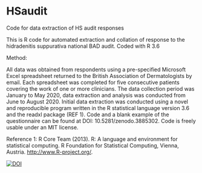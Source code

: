 # HSaudit
Code for data extraction of HS audit responses

This is R code for automated extraction and collation of response to the hidradenitis suppurativa national BAD audit. Coded with R 3.6

Method:

All data was obtained from respondents using a pre-specified Microsoft Excel spreadsheet returned to the British Association of Dermatologists by email. Each spreadsheet was completed for five consecutive patients covering the work of one or more clinicians. The data collection period was January to May 2020, data extraction and analysis was conducted from June to August 2020. Initial data extraction was conducted using a novel and reproducible program written in the R statistical language version 3.6 and the readxl package (REF 1). Code and a blank example of the questionnaire can be found at DOI: 10.5281/zenodo.3885302. Code is freely usable under an MIT license.

Reference 1: R Core Team (2013). R: A language and environment for statistical computing. R Foundation for Statistical Computing, Vienna, Austria. http://www.R-project.org/.

[![DOI](https://zenodo.org/badge/270657354.svg)](https://zenodo.org/badge/latestdoi/270657354)
